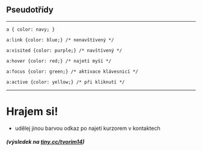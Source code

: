 <!-- .slide: data-state="c-slide-inter" -->

## Pseudotřídy

---

<pre class="c-text-md fragment" contenteditable><code class="lang-css stretch" data-noescape>a { color: navy; }<span class="fragment">

a:link {color: blue;} /* nenavštívený */

a:visited {color: purple;} /* navštívený */

a:hover {color: red;} /* najetí myší */<span class="c-extra">

a:focus {color: green;} /* aktivace klávesnicí */

a:active {color: yellow;} /* při kliknutí */</span></span>
</code></pre>

---

<!-- .slide: data-state="c-slide-task" -->

# Hrajem si!

* udělej jinou barvou odkaz po najetí kurzorem v kontaktech

##### (výsledek na [tiny.cc/tvorim14](http://tiny.cc/tvorim14))
<!-- .element: class="c-text-xs c-text-right" -->

